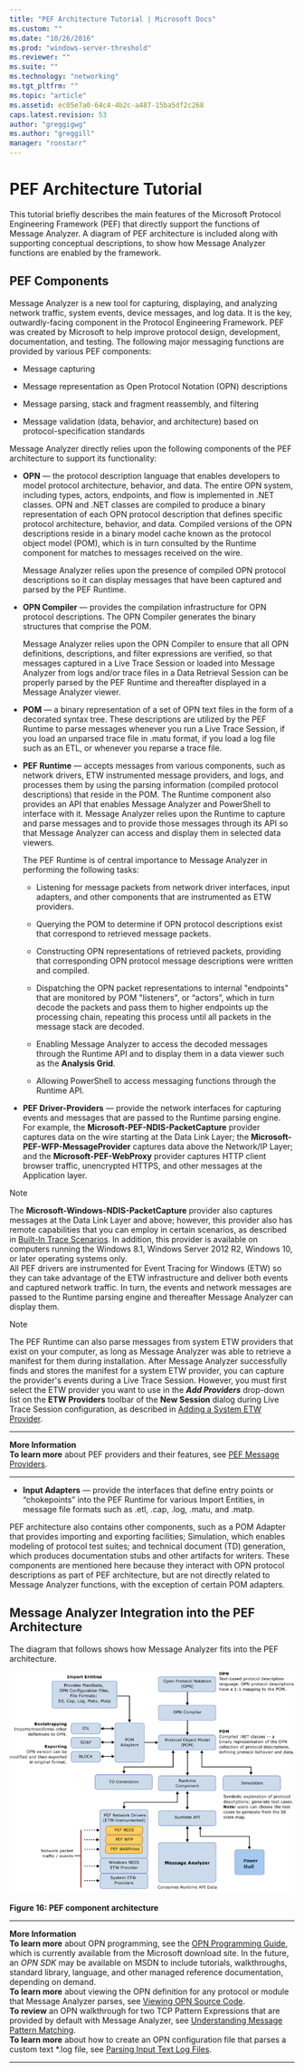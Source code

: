```yaml
---
title: "PEF Architecture Tutorial | Microsoft Docs"
ms.custom: ""
ms.date: "10/26/2016"
ms.prod: "windows-server-threshold"
ms.reviewer: ""
ms.suite: ""
ms.technology: "networking"
ms.tgt_pltfrm: ""
ms.topic: "article"
ms.assetid: ec05e7a0-64c4-4b2c-a487-15ba5df2c268
caps.latest.revision: 53
author: "greggigwg"
ms.author: "greggill"
manager: "ronstarr"
---
```


# PEF Architecture Tutorial

This tutorial briefly describes the main features of the Microsoft Protocol Engineering Framework (PEF) that directly support the functions of Message Analyzer. A diagram of PEF architecture is included along with supporting conceptual descriptions, to show how Message Analyzer functions are enabled by the framework.

## PEF Components

 Message Analyzer is a new tool for capturing, displaying, and analyzing network traffic, system events, device messages, and log data. It is the key, outwardly-facing component in the Protocol Engineering Framework. PEF was created by Microsoft to help improve protocol design, development, documentation, and testing. The following major messaging functions are provided by various PEF components:

-   Message capturing

-   Message representation as Open Protocol Notation (OPN) descriptions

-   Message parsing, stack and fragment reassembly, and filtering

-   Message validation (data, behavior, and architecture) based on protocol-specification standards

 Message Analyzer directly relies upon the following components of the PEF architecture to support its functionality:

-   **OPN** — the protocol description language that enables developers to model protocol architecture, behavior, and data. The entire OPN system, including types, actors, endpoints, and flow is implemented in .NET classes. OPN and .NET classes are compiled to produce a binary representation of each OPN protocol description that defines specific protocol architecture, behavior, and data. Compiled versions of the OPN descriptions reside in a binary model cache known as the protocol object model (POM), which is in turn consulted by the Runtime component for matches to messages  received on the wire.

     Message Analyzer relies upon the presence of compiled OPN protocol descriptions so it can display messages that have been captured and parsed by the PEF Runtime.

-   **OPN Compiler** — provides the compilation infrastructure for OPN protocol descriptions. The OPN Compiler generates the binary structures that comprise the POM.

     Message Analyzer relies upon the OPN Compiler to ensure that all OPN definitions, descriptions, and filter expressions are verified, so that messages captured in a Live Trace Session or loaded into Message Analyzer from logs and/or trace files in a Data Retrieval Session can be properly parsed by the PEF Runtime and thereafter displayed in a Message Analyzer viewer.

-   **POM** — a binary representation of a set of OPN text files in the form of a decorated syntax tree. These descriptions are utilized by the PEF Runtime to parse messages whenever you run a Live Trace Session, if you load an unparsed trace file in .matu format, if you load a log file such as an ETL, or whenever you reparse a trace file.

-   **PEF Runtime** — accepts messages from various components, such as network drivers, ETW instrumented message providers, and logs, and processes them by using the parsing information (compiled protocol descriptions) that reside in the POM. The Runtime component also provides an API that enables Message Analyzer and PowerShell to interface with it. Message Analyzer relies upon the Runtime to capture and parse messages and to provide those messages through its API so that Message Analyzer can access and display them in selected data viewers.

     The PEF Runtime is of central importance to Message Analyzer in performing the following tasks:

    -   Listening for message packets from network driver interfaces, input adapters, and other components that are instrumented as ETW providers.

    -   Querying the POM to determine if OPN protocol descriptions exist that correspond to retrieved message packets.

    -   Constructing OPN representations of retrieved packets, providing that corresponding OPN protocol message descriptions were written and compiled.

    -   Dispatching the OPN packet representations to internal "endpoints" that are monitored by POM "listeners", or “actors”, which in turn decode the packets and pass them to higher endpoints up the processing chain, repeating this process until all packets in the message stack are decoded.

    -   Enabling Message Analyzer to access the decoded messages through the Runtime API and to display them in a data viewer such as the **Analysis Grid**.

    -   Allowing PowerShell to access messaging functions through the Runtime API.

-   **PEF Driver-Providers** — provide the network interfaces for capturing events and messages that are passed to the Runtime parsing engine. For example, the **Microsoft-PEF-NDIS-PacketCapture** provider captures data on the wire starting at the Data Link Layer; the **Microsoft-PEF-WFP-MessageProvider** captures data above the Network/IP Layer; and the **Microsoft-PEF-WebProxy** provider captures HTTP client browser traffic, unencrypted HTTPS, and other messages at the Application layer.

> [!NOTE]
>  The **Microsoft-Windows-NDIS-PacketCapture** provider also captures messages at the Data Link Layer and above; however, this provider also has remote capabilities that you can employ in certain scenarios, as described in [Built-In Trace Scenarios](built-in-trace-scenarios.md). In addition, this provider is available on computers running the Windows 8.1, Windows Server 2012 R2, Windows 10, or later  operating systems only.<br />All PEF drivers are instrumented for Event Tracing for Windows (ETW) so they can take advantage of the ETW infrastructure and deliver both events and captured network traffic. In turn, the events and network messages are passed to the Runtime parsing engine and thereafter Message Analyzer can display them.

> [!NOTE]
>  The PEF Runtime can also parse messages from system ETW providers that exist on your computer, as long as Message Analyzer was able to retrieve a manifest for them during installation. After Message Analyzer successfully finds and stores the manifest for a system ETW provider, you can capture the  provider's events during a Live Trace Session. However, you must first select the ETW provider you want to use  in the ***Add Providers*** drop-down list on the **ETW Providers** toolbar of the **New Session** dialog during Live Trace Session configuration, as described in [Adding a System ETW Provider](adding-a-system-etw-provider.md).

---

**More Information**  
**To learn more** about PEF providers and their features, see [PEF Message Providers](pef-message-providers.md).

---

-   **Input Adapters** — provide the interfaces that define entry points or “chokepoints” into the PEF Runtime for various Import Entities, in message file formats such as .etl, .cap, .log, .matu, and .matp.

 PEF architecture also contains other components, such as a POM Adapter that provides importing and exporting facilities; Simulation, which enables modeling of protocol test suites; and technical document (TD) generation, which produces documentation stubs and other artifacts for writers. These components are mentioned here because they interact with OPN protocol descriptions as part of PEF architecture, but are not directly related to Message Analyzer functions, with the exception of certain POM adapters.

## Message Analyzer Integration into the PEF Architecture
 The diagram that follows shows how Message Analyzer fits into the PEF architecture.

 ![PEF Component Architecture](media/fig16-pef-component-architecture.gif "Fig16-PEF Component Architecture")

 **Figure 16: PEF component architecture**

---

 **More Information**  
 **To learn more** about OPN programming, see the [OPN Programming Guide](http://download.microsoft.com/download/3/E/8/3E845130-349C-4EFC-B634-C7DBD46140B7/OPN%20Programming%20Guide%20v4.4.docx), which is currently available from the Microsoft download site. In the future, an *OPN SDK* may be available on MSDN to include tutorials, walkthroughs, standard library, language, and other managed reference documentation, depending on demand.  
**To learn more** about viewing the OPN definition for any protocol or module that Message Analyzer parses, see [Viewing OPN Source Code](viewing-opn-source-code.md).  
**To review** an OPN walkthrough for two TCP Pattern Expressions that are provided by default with Message Analyzer, see [Understanding Message Pattern Matching](understanding-message-pattern-matching.md).  
**To learn more** about how to create an OPN configuration file that parses a custom text *.log file, see [Parsing Input Text Log Files](message-analyzer-tutorial.md#BKMK_ParsingLogFiles).

---